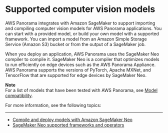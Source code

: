 # Supported computer vision models<a name="gettingstarted-models"></a>

AWS Panorama integrates with Amazon SageMaker to support importing and compiling computer vision models for AWS Panorama applications\. You can start with a provided model, or build your own model with a supported framework\. You can import a model from an Amazon Simple Storage Service \(Amazon S3\) bucket or from the output of a SageMaker job\.

When you deploy an application, AWS Panorama uses the SageMaker Neo compiler to compile it\. SageMaker Neo is a compiler that optimizes models to run efficiently on edge devices such as the AWS Panorama Appliance\. AWS Panorama supports the versions of PyTorch, Apache MXNet, and TensorFlow that are supported for edge devices by SageMaker Neo\.

**Note**  
For a list of models that have been tested with AWS Panorama, see [Model compatibility](https://github.com/awsdocs/aws-panorama-developer-guide/blob/main/resources/model-compatibility.md)\.

For more information, see the following topics:

****
+ [Compile and deploy models with Amazon SageMaker Neo](https://docs.aws.amazon.com/sagemaker/latest/dg/neo.html)
+ [SageMaker Neo supported frameworks and operators](https://aws.amazon.com/releasenotes/sagemaker-neo-supported-frameworks-and-operators/)